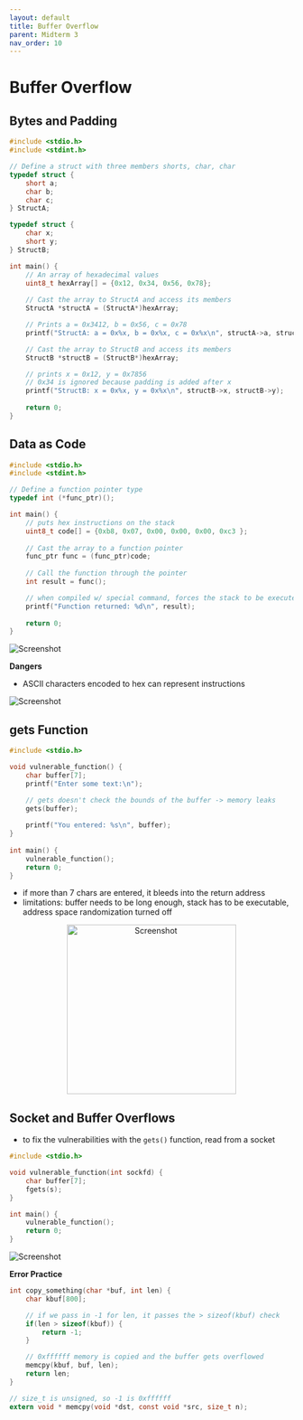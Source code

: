 ```yaml
---
layout: default
title: Buffer Overflow
parent: Midterm 3
nav_order: 10
---
```

# Buffer Overflow
## Bytes and Padding
```C
#include <stdio.h>
#include <stdint.h>

// Define a struct with three members shorts, char, char
typedef struct {
	short a;
	char b;
	char c;
} StructA;

typedef struct {
	char x;
	short y;
} StructB;

int main() { 
	// An array of hexadecimal values
	uint8_t hexArray[] = {0x12, 0x34, 0x56, 0x78};
	
	// Cast the array to StructA and access its members
	StructA *structA = (StructA*)hexArray;

	// Prints a = 0x3412, b = 0x56, c = 0x78
	printf("StructA: a = 0x%x, b = 0x%x, c = 0x%x\n", structA->a, structA->b, structA->c);

	// Cast the array to StructB and access its members
	StructB *structB = (StructB*)hexArray;

	// prints x = 0x12, y = 0x7856
	// 0x34 is ignored because padding is added after x
	printf("StructB: x = 0x%x, y = 0x%x\n", structB->x, structB->y);
	
	return 0;
}
```

## Data as Code
```C
#include <stdio.h>
#include <stdint.h>

// Define a function pointer type
typedef int (*func_ptr)();

int main() {
	// puts hex instructions on the stack
	uint8_t code[] = {0xb8, 0x07, 0x00, 0x00, 0x00, 0xc3 };
	
	// Cast the array to a function pointer
	func_ptr func = (func_ptr)code;
	
	// Call the function through the pointer
	int result = func();

	// when compiled w/ special command, forces the stack to be executed
	printf("Function returned: %d\n", result);
	
	return 0;
}
```

<div>
  <img src="{{ '/images/Screen Shot 2024-04-30 at 4.41.09 PM.png' | relative_url }}" alt="Screenshot">
</div>

**Dangers**
- ASCII characters encoded to hex can represent instructions
<div>
  <img src="{{ '/images/Screen Shot 2024-04-30 at 4.46.18 PM.png' | relative_url }}" alt="Screenshot">
</div>

## gets Function
```C
#include <stdio.h>

void vulnerable_function() {
	char buffer[7];
	printf("Enter some text:\n");

	// gets doesn't check the bounds of the buffer -> memory leaks
	gets(buffer);
	
	printf("You entered: %s\n", buffer);
}
	
int main() {
	vulnerable_function();
	return 0;
}
```

- if more than 7 chars are entered, it bleeds into the return address
- limitations: buffer needs to be long enough, stack has to be executable, address space randomization turned off
<div style="text-align: center;">
  <img src="{{ '/images/Screen Shot 2024-04-30 at 4.54.35 PM.png' | relative_url }}" alt="Screenshot" width="300">
</div>

## Socket and Buffer Overflows
- to fix the vulnerabilities with the `gets()` function, read from a socket
```C
#include <stdio.h>

void vulnerable_function(int sockfd) {
	char buffer[7];
	fgets(s);
}

int main() {
	vulnerable_function();
	return 0;
}
```

<div>
  <img src="{{ '/images/Screen Shot 2024-04-30 at 4.59.36 PM.png' | relative_url }}" alt="Screenshot">
</div>

**Error Practice**
```C
int copy_something(char *buf, int len) {
	char kbuf[800];

	// if we pass in -1 for len, it passes the > sizeof(kbuf) check
	if(len > sizeof(kbuf)) {
		return -1;
	}

	// 0xffffff memory is copied and the buffer gets overflowed
	memcpy(kbuf, buf, len);
	return len;
}

// size_t is unsigned, so -1 is 0xffffff
extern void * memcpy(void *dst, const void *src, size_t n);
```